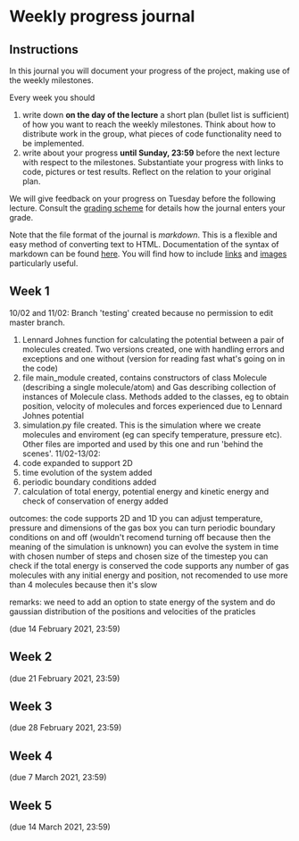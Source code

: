 # Weekly progress journal

## Instructions

In this journal you will document your progress of the project, making use of the weekly milestones.

Every week you should 

1. write down **on the day of the lecture** a short plan (bullet list is sufficient) of how you want to 
   reach the weekly milestones. Think about how to distribute work in the group, 
   what pieces of code functionality need to be implemented.
2. write about your progress **until Sunday, 23:59** before the next lecture with respect to the milestones.
   Substantiate your progress with links to code, pictures or test results. Reflect on the
   relation to your original plan.

We will give feedback on your progress on Tuesday before the following lecture. Consult the 
[grading scheme](https://computationalphysics.quantumtinkerer.tudelft.nl/proj1-moldyn-grading/) 
for details how the journal enters your grade.

Note that the file format of the journal is *markdown*. This is a flexible and easy method of 
converting text to HTML. 
Documentation of the syntax of markdown can be found 
[here](https://docs.gitlab.com/ee/user/markdown.html#gfm-extends-standard-markdown). 
You will find how to include [links](https://docs.gitlab.com/ee/user/markdown.html#links) and 
[images](https://docs.gitlab.com/ee/user/markdown.html#images) particularly
useful.

## Week 1
10/02 and 11/02: 
Branch 'testing' created because no permission to edit master branch.
1) Lennard Johnes function for calculating the potential between a pair of molecules created. Two versions created, one with handling errors and exceptions and one without (version for reading fast what's going on in the code)
2) file main_module created, contains constructors of class Molecule (describing a single molecule/atom) and Gas describing collection of instances of Molecule class. Methods added to the classes, eg to obtain position, velocity of molecules and forces experienced due to Lennard Johnes potential
3) simulation.py file created. This is the simulation where we create molecules and enviroment (eg can specify temperature, pressure etc). Other files are imported and used by this one and run 'behind the scenes'.
11/02-13/02:
1) code expanded to support 2D
2) time evolution of the system added
3) periodic boundary conditions added
4) calculation of total energy, potential energy and kinetic energy and check of conservation of energy added

outcomes:
the code supports 2D and 1D
you can adjust temperature, pressure and dimensions of the gas box
you can turn periodic boundary conditions on and off (wouldn't recomend turning off because then the meaning of the simulation is unknown)
you can evolve the system in time with chosen number of steps and chosen size of the timestep
you can check if the total energy is conserved
the code supports any number of gas molecules with any initial energy and position, not recomended to use more than 4 molecules because then it's slow

remarks:
we need to add an option to state energy of the system and do gaussian distribution of the positions and velocities of the praticles

(due 14 February 2021, 23:59)


## Week 2
(due 21 February 2021, 23:59)


## Week 3
(due 28 February 2021, 23:59)


## Week 4
(due 7 March 2021, 23:59)


## Week 5
(due 14 March 2021, 23:59)
